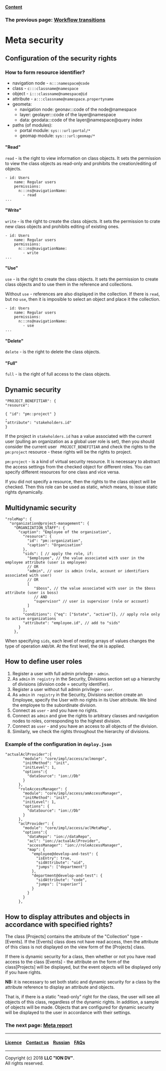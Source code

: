 #### [Content](/docs/en/index.md)

### The previous page: [Workflow transitions](/docs/en/2_system_description/metadata_structure/meta_workflows/transitions_wf.md)

# Meta security

## Configuration of the security rights

### How to form resource identifier?

* navigation node - `n:::namespace@code`
* class - `c:::classname@namespace`
* object - `i:::classname@namespace@id`
* attribute - `a:::classname@namespace.propertyname`
* geometa:
  * navigation node: geonav:::code of the node@namespace
  * layer: geolayer:::code of the layer@namespace
  * data: geodata:::code of the layer@namespace@query index
* paths (of modules):
  * portal module: `sys:::url:portal/*`
  * geomap module: `sys:::url:geomap/*`

#### "Read"

`read` - is the right to view information on class objects. It sets the permission to view the class objects as read-only and prohibits the creation/editing of objects.

```
- id: Users
    name: Regular users
    permissions:
      n:::ns@navigationName:
        - read
...
```

#### "Write"

`write` - is the right to create the class objects. It sets the permission to crate new class objects and prohibits editing of existing ones. 

```
- id: Users
    name: Regular users
    permissions:
      n:::ns@navigationName:
        - write
...
```

#### "Use"

`use` - is the right to create the class objects. It sets the permission to create class objects and to use them in the reference and collections. 

Without `use` - references are also displayed in the collection. If there is  `read`, but no `use`, then it is imposible to select an object and place it the collection. 

```
- id: Users
    name: Regular users
    permissions:
      n:::ns@navigationName:
        - use
...
```

#### "Delete"

`delete` - is the right to delete the class objects.

#### "Full"

`full` - is the right of full access to the class objects.


## Dynamic security

```
"PROJECT_BENEFITIAR": {
"resource":

{ "id": "pm::project" }
,
"attribute": "stakeholders.id"
}
```

If the project in `stakeholders.id` has a value associated with the current user (pulling an organization as a global user role is set), then you should consider the current user ` PROJECT_BENEFITIAR` and check the rights to the `pm:project` resource - these rights will be the rights to project.

`pm:project` - is a kind of virtual security resource. It is necessary to abstract the access settings from the checked object for different roles. You can specify different resources for one class and vice versa.

If you did not specify a resource, then the rights to the class object will be checked. Then this role can be used as static, which means, to issue static rights dynamically.


## Multidynamic security

```
"roleMap": {
  "organization@project-management": {
    "ORGANIZATION_STAFF": {
      "caption": "Employee of the organisation",
        "resource": {
          "id": "pm::organization",
          "caption": "Organisation"
        },
        "sids": [ // apply the role, if:
          "$employee", // the value associated with user in the employee attribute (user is employee)
          // OR
          "admin", // user is admin (role, account or identifiers associated with user)
          // OR
          [
             "$boss", // the value associated with user in the $boss attribute (user is boss)
             // AND
             "supervisor" // user is supervisor (role or account)
          ]
        ],
        "conditions": {"eq": ["$state", "active"]}, // apply role only to active organizations
        "attribute": "employee.id", // add to "sids"
      }
    },
```
When specifying `sids`, each level of nesting arrays of values changes the type of operation `AND`/`OR`. At the first level, the `OR` is applied.

## How to define user roles

1. Register a user with full admin privilege - `admin`.
2. As `admin` in` registry` in the Security, Divisions section set up a hierarchy of divisions (division code = security identifier).
3. Register a user without full admin privilege - `user`.
4. As `admin` in` registry` in the Security, Divisions section create an  Employee, specify the User with no rights in its User attribute. We bind the employee to the subordinate division.
5. Connect as `user` - and you have no rights.
6. Connect as `admin` and give the rights to arbitrary classes and navigation nodes to roles, corresponding to the highest division.
7. Connect as  `user` - and you have an access to all objects of the division. 
8. Similarly, we check the rights throughout the hierarchy of divisions.

### Example of the configuration in `deploy.json`

```
"actualAclProvider":{
        "module": "core/impl/access/aclmongo",
        "initMethod": "init",
        "initLevel": 1,
        "options":{
          "dataSource": "ion://Db"
        }
      },
      "roleAccessManager": {
        "module": "core/impl/access/amAccessManager",
        "initMethod": "init",
        "initLevel": 1,
        "options": {
          "dataSource": "ion://Db"
        }
      },
      "aclProvider": {
        "module": "core/impl/access/aclMetaMap",
        "options":{
          "dataRepo": "ion://dataRepo",
          "acl": "ion://actualAclProvider",
          "accessManager": "ion://roleAccessManager",
          "map": {
            "employee@develop-and-test": {
              "isEntry": true,
              "sidAttribute": "uid",
              "jumps": ["department"]
            },
            "department@develop-and-test": {
              "sidAttribute": "code",
              "jumps": ["superior"]
            }
          }
        }
      },
```

## How to display attributes and objects in accordance with specified rights?

The class [Projects] contains the attribute of the "Collection" type - [Events].
If the [Events] class does not have read access, then the attribute of this class is not displayed on the view form of the [Projects] class.

If there is dynamic security for a class, then whether or not you have read access to the class [Events] - the attribute on the form of the class[Projects] will be displayed, but the event objects will be displayed only if you have rights.

**NB:** it is necessary to set both static and dynamic security for a class by the attribute reference to display an attribute and objects.

That is, if there is a static "read-only" right for the class, the user will see all objects of this class, regardless of the dynamic rights. In addition, a sample of objects will be made. Objects that are configured for dynamic security will be displayed to the user in accordance with their settings.

### The next page: [Meta report](/docs/en/2_system_description/metadata_structure/meta_report/meta_report.md)

--------------------------------------------------------------------------  


 #### [Licence](/LICENCE.md) &ensp;  [Contact us](https://iondv.com) &ensp;  [Russian](/docs/ru/2_system_description/metadata_structure/meta_security/meta_security.md)   &ensp; [FAQs](/faqs.md) 
 
 --------------------------------------------------------------------------  

Copyright (c) 2018 **LLC "ION DV"**.  
All rights reserved. 